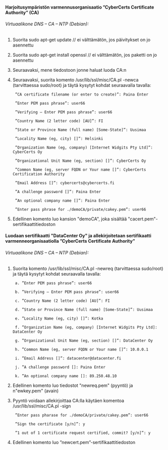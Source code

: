 #### Harjoitusympäristön varmennusorganisaatio ”CyberCerts Certificate Authority” (CA) 

###### Virtuaalikone DNS – CA – NTP (Debian):

1. Suorita sudo apt-get update // ei välttämätön, jos päivitykset on jo asennettu

2. Suorita sudo apt-get install openssl // ei välttämätön, jos paketti on jo asennettu

3. Seuraavaksi, mene tiedostoon jonne haluat luoda CA:n

4. Seuraavaksi, suorita komento /usr/lib/ssl/misc/CA.pl -newca (tarvittaessa sudo/root) ja täytä kysytyt kohdat seuraavalla tavalla:

        ”CA certificate filename (or enter to create)”: Paina Enter

        ”Enter PEM pass phrase”: user66

        ”Verifying – Enter PEM pass phrase”: user66

        ”Country Name (2 letter code) [AU]”: FI

        ”State or Province Name (full name) [Some-State]”: Uusimaa

        ”Locality Name (eg, city) []”: Helsinki

        ”Organization Name (eg, company) [Internet Widgits Pty Ltd]”: CyberCerts Oy

        ”Organizational Unit Name (eg, section) []”: CyberCerts Oy

        ”Common Name (eg, server FQDN or Your name []”: CyberCerts Certification Authority

        ”Email Address []”: cybercerts@cybercerts.fi

        ”A challenge password []”: Paina Enter

        ”An optional company name []”: Paina Enter

        ”Enter pass phrase for ./demoCA/private/cakey.pem”: user66

5. Edellinen komento luo kansion "demoCA", joka sisältää "cacert.pem"-sertifikaattitiedoston


#### Luodaan sertifikaatti "DataCenter Oy" ja allekirjoitetaan sertifikaatti varmenneorganisaatiolla ”CyberCerts Certificate Authority”

###### Virtuaalikone DNS – CA – NTP (Debian):

1. Suorita komento /usr/lib/ssl/misc/CA.pl -newreq (tarvittaessa sudo/root) ja täytä kysytyt kohdat seuraavalla tavalla:

        a. ”Enter PEM pass phrase”: user66

        b. ”Verifying – Enter PEM pass phrase”: user66

        c. ”Country Name (2 letter code) [AU]”: FI

        d. ”State or Province Name (full name) [Some-State]”: Uusimaa

        e. ”Locality Name (eg, city) []”: Kotka

        f. ”Organization Name (eg, company) [Internet Widgits Pty Ltd]: DataCenter Oy

        g. ”Organizational Unit Name (eg, section) []”: DataCenter Oy

        h. ”Common Name (eg, server FQDN or Your name []”: 10.0.0.1

        i. ”Email Address []”: datacenter@datacenter.fi

        j. ”A challenge password []: Paina Enter

        k. ”An optional company name []: 89.250.48.10


6. Edellinen komento luo tiedostot "newreq.pem" (pyyntö) ja n"ewkey.pem" (avain)

7. Pyyntö voidaan allekirjoittaa CA:lla käytäen komentoa /usr/lib/ssl/misc/CA.pl -sign

        ”Enter pass pharase for ./demoCA/private/cakey.pem”: user66

        ”Sign the certificate [y/n]”: y

        ”1 out of 1 certificate request certified, commit? [y/n]”: y

11. Edellinen komento luo ”newcert.pem”-sertifikaattitiedoston
